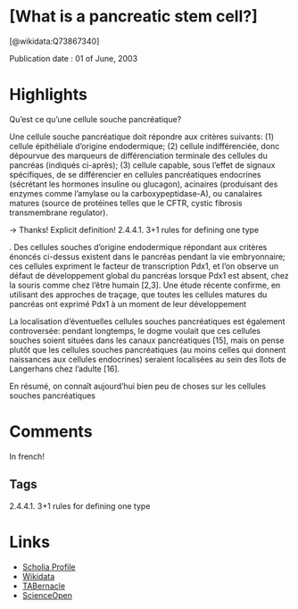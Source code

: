 
[What is a pancreatic stem cell?]
=================================
  
  [@wikidata:Q73867340]  
  
Publication date : 01 of June, 2003  

# Highlights
Qu’est ce qu’une cellule souche pancréatique?

Une cellule souche pancréatique doit répondre aux critères suivants:
(1) cellule épithéliale d’origine endodermique; 
(2) cellule indifférenciée, donc dépourvue des marqueurs de différenciation terminale des cellules du pancréas (indiqués ci-après); 
(3) cellule capable, sous l’effet de signaux spécifiques, de se différencier en cellules pancréatiques endocrines (sécrétant les hormones insuline ou glucagon), acinaires (produisant des enzymes comme l’amylase ou la carboxypeptidase-A), ou canalaires matures (source de protéines telles que le CFTR, cystic fibrosis transmembrane regulator).

-> Thanks! Explicit definition! 2.4.4.1. 3+1 rules for defining one type

. Des cellules souches d’origine endodermique répondant aux critères énoncés ci-dessus existent dans le pancréas pendant la vie embryonnaire; ces cellules expriment le facteur de transcription Pdx1, et l’on observe un défaut de développement global du pancréas lorsque Pdx1 est absent, chez la souris comme chez l’être humain [2,3]. Une étude récente confirme, en utilisant des approches de traçage, que toutes les cellules matures du pancréas ont exprimé Pdx1 à un moment de leur développement

 La localisation d’éventuelles cellules souches pancréatiques est également controversée: pendant longtemps, le dogme voulait que ces cellules souches soient situées dans les canaux pancréatiques [15], mais on pense plutôt que les cellules souches pancréatiques (au moins celles qui donnent naissances aux cellules endocrines) seraient localisées au sein des îlots de Langerhans chez l’adulte [16].

En résumé, on connaît aujourd’hui bien peu de choses sur les cellules souches pancréatiques

# Comments
In french!

## Tags
2.4.4.1. 3+1 rules for defining one type

# Links
  
 * [Scholia Profile](https://scholia.toolforge.org/work/Q73867340)  
 * [Wikidata](https://www.wikidata.org/wiki/Q73867340)  
 * [TABernacle](https://tabernacle.toolforge.org/?#/tab/manual/Q73867340/P921%3BP4510)  
 * [ScienceOpen](https://www.scienceopen.com/search#('v'~3_'id'~''_'isExactMatch'~true_'context'~null_'kind'~77_'order'~0_'orderLowestFirst'~false_'query'~'%5BWhat%20is%20a%20pancreatic%20stem%20cell%3F%5D'_'filters'~!*_'hideOthers'~false))  
